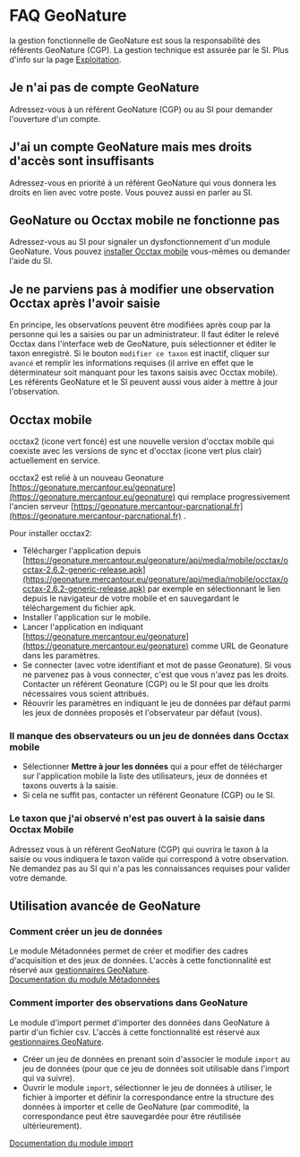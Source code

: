 # FAQ GeoNature

la gestion fonctionnelle de GeoNature est sous la responsabilité des référents GeoNature (CGP). La gestion technique est assurée par le SI. Plus d'info sur la page [Exploitation](./exploitation.md).

## Je n'ai pas de compte GeoNature

Adressez-vous à un référent GeoNature (CGP) ou au SI pour demander l'ouverture d'un compte.

## J'ai un compte GeoNature mais mes droits d'accès sont insuffisants

Adressez-vous en priorité à un référent GeoNature qui vous donnera les droits en lien avec votre poste. Vous pouvez aussi en parler au SI.

## GeoNature ou Occtax mobile ne fonctionne pas

Adressez-vous au SI pour signaler un dysfonctionnement d'un module GeoNature.
Vous pouvez [installer Occtax mobile](#occtax-mobile) vous-mêmes ou demander l'aide du SI.

## Je ne parviens pas à modifier une observation Occtax après l'avoir saisie

En principe, les observations peuvent être modifiées après coup par la personne qui les a saisies ou par un administrateur. Il faut éditer le relevé Occtax dans l'interface web de GeoNature,
puis sélectionner et éditer le taxon enregistré. Si le bouton `modifier ce taxon` est inactif, cliquer sur `avancé` et remplir les informations requises (il arrive en effet que le déterminateur soit manquant pour les taxons saisis avec Occtax mobile). Les référents GeoNature et le SI peuvent aussi vous aider à mettre à jour l'observation.

## Occtax mobile

occtax2 (icone vert foncé) est une nouvelle version d'occtax mobile qui coexiste avec les versions de sync et d'occtax (icone vert plus clair) actuellement en service.

occtax2 est relié à un nouveau Geonature [https://geonature.mercantour.eu/geonature](https://geonature.mercantour.eu/geonature) qui remplace progressivement l'ancien serveur [https://geonature.mercantour-parcnational.fr](https://geonature.mercantour-parcnational.fr) .

Pour installer occtax2:

- Télécharger l'application depuis [https://geonature.mercantour.eu/geonature/api/media/mobile/occtax/occtax-2.6.2-generic-release.apk](https://geonature.mercantour.eu/geonature/api/media/mobile/occtax/occtax-2.6.2-generic-release.apk) par exemple en sélectionnant le lien depuis le navigateur de votre mobile et en sauvegardant le téléchargement du fichier apk.
- Installer l'application sur le mobile.
- Lancer l'application en indiquant [https://geonature.mercantour.eu/geonature](https://geonature.mercantour.eu/geonature) comme URL de Geonature dans les paramètres.
- Se connecter (avec votre identifiant et mot de passe Geonature). Si vous ne parvenez pas à vous connecter, c'est que vous n'avez pas les droits. Contacter un référent Geonature (CGP) ou le SI pour que les droits nécessaires vous soient attribués.
- Réouvrir les paramètres en indiquant le jeu de données par défaut parmi les jeux de données proposés et l'observateur par défaut (vous).

### Il manque des observateurs ou un jeu de données dans Occtax mobile

- Sélectionner **Mettre à jour les données** qui a pour effet de télécharger sur l'application mobile la liste des utilisateurs, jeux de données et taxons ouverts à la saisie.
- Si cela ne suffit pas, contacter un référent Geonature (CGP) ou le SI.

### Le taxon que j'ai observé n'est pas ouvert à la saisie dans Occtax Mobile

Adressez vous à un référent GeoNature (CGP) qui ouvrira le taxon à la saisie ou vous indiquera le taxon valide qui correspond à votre observation. Ne demandez pas au SI qui n'a pas les connaissances requises pour valider votre demande.

## Utilisation avancée de GeoNature

### Comment créer un jeu de données

Le module Métadonnées permet de créer et modifier des cadres d'acquisition et des jeux de données. L'accès à cette fonctionnalité est réservé aux [gestionnaires GeoNature](exploitation.md#gestionnaires).  
[Documentation du module Métadonnées](https://docs.geonature.fr/user-manual.html#metadonnees)

### Comment importer des observations dans GeoNature

Le module d'import permet d'importer des données dans GeoNature à partir d'un fichier csv. L'accès à cette fonctionnalité est réservé aux [gestionnaires GeoNature](exploitation.md#gestionnaires).

- Créer un jeu de données en prenant soin d'associer le module `import` au jeu de données (pour que ce jeu de données soit utilisable dans l'import qui va suivre).
- Ouvrir le module `import`, sélectionner le jeu de données à utiliser, le fichier à importer et définir la correspondance entre la structure des données à importer et celle de GeoNature (par commodité, la correspondance peut être sauvegardée pour être réutilisée ultérieurement).

[Documentation du module import](https://github.com/PnX-SI/gn_module_import/tree/master?tab=readme-ov-file#utilisation-du-module-dimports)

